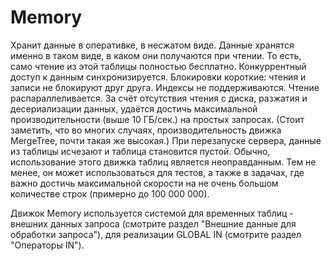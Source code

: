 Memory
======

Хранит данные в оперативке, в несжатом виде. Данные хранятся именно в таком виде, в каком они получаются при чтении. То есть, само чтение из этой таблицы полностью бесплатно.
Конкуррентный доступ к данным синхронизируется. Блокировки короткие: чтения и записи не блокируют друг друга.
Индексы не поддерживаются. Чтение распараллеливается.
За счёт отсутствия чтения с диска, разжатия и десериализации данных, удаётся достичь максимальной производительности (выше 10 ГБ/сек.) на простых запросах. (Стоит заметить, что во многих случаях, производительность движка MergeTree, почти такая же высокая.)
При перезапуске сервера, данные из таблицы исчезают и таблица становится пустой.
Обычно, использование этого движка таблиц является неоправданным. Тем не менее, он может использоваться для тестов, а также в задачах, где важно достичь максимальной скорости на не очень большом количестве строк (примерно до 100 000 000).

Движок Memory используется системой для временных таблиц - внешних данных запроса (смотрите раздел "Внешние данные для обработки запроса"), для реализации GLOBAL IN (смотрите раздел "Операторы IN").
